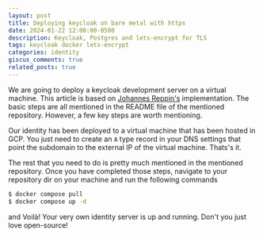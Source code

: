```yaml
---
layout: post
title: Deploying keycloak on bare metal with https
date: 2024-01-22 12:00:00-0500
description: Keycloak, Postgres and lets-encrypt for TLS
tags: keycloak docker lets-encrypt
categories: identity
giscus_comments: true
related_posts: true
---
```

We are going to deploy a keycloak development server on a virtual machine. This article is based on [Johannes Reppin's](https://gitlab.desy.de/johannes.reppin/keycloak-docker-compose) implementation. The basic steps are all mentioned in the README file of the mentioned repository. However, a few key steps are worth mentioning.

Our identity has been deployed to a virtual machine that has been hosted in GCP. 
You just need to create an `A` type record in your DNS settings that point the subdomain to the external IP of the virtual machine. Thats's it.

The rest that you need to do is pretty much mentioned in the mentioned repository. Once you have completed those steps, navigate to your repository dir on your machine and run the following commands

```bash
$ docker compose pull
$ docker compose up -d
```

and Voilà! Your very own identity server is up and running. Don't you just love open-source! 
